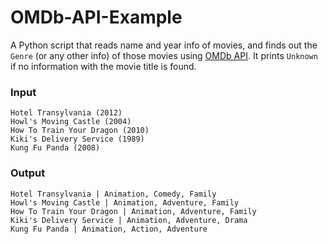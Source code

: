 # OMDb-API-Example

A Python script that reads name and year info of movies, and finds out the `Genre` (or any other info) of those movies using [OMDb API](http://www.omdbapi.com/). It prints `Unknown` if no information with the movie title is found.

### Input

    Hotel Transylvania (2012)
    Howl's Moving Castle (2004)
    How To Train Your Dragon (2010)
    Kiki's Delivery Service (1989)
    Kung Fu Panda (2008)

### Output

    Hotel Transylvania | Animation, Comedy, Family
    Howl's Moving Castle | Animation, Adventure, Family
    How To Train Your Dragon | Animation, Adventure, Family
    Kiki's Delivery Service | Animation, Adventure, Drama
    Kung Fu Panda | Animation, Action, Adventure